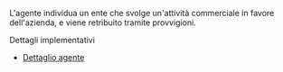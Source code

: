 L'agente individua un ente che svolge un'attività commerciale in favore dell'azienda, e viene retribuito tramite   provvigioni.

Dettagli implementativi
- [Dettaglio agente](Sorgenti/DOC/OG/OG/AG_D)
